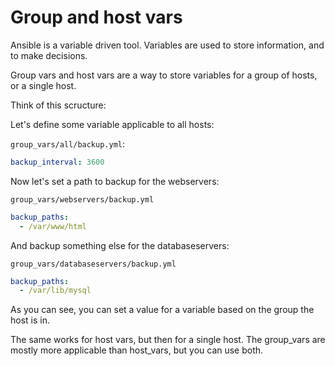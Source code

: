# Group and host vars

Ansible is a variable driven tool. Variables are used to store information, and to make decisions.

Group vars and host vars are a way to store variables for a group of hosts, or a single host.

Think of this scructure:

Let's define some variable applicable to all hosts:

`group_vars/all/backup.yml`:
```yaml
backup_interval: 3600
```

Now let's set a path to backup for the webservers:

`group_vars/webservers/backup.yml`
```yaml
backup_paths:
  - /var/www/html
```

And backup something else for the databaseservers:

`group_vars/databaseservers/backup.yml`
```yaml
backup_paths:
  - /var/lib/mysql
```

As you can see, you can set a value for a variable based on the group the host is in.

The same works for host vars, but then for a single host. The group_vars are mostly more applicable than host_vars, but you can use both.
